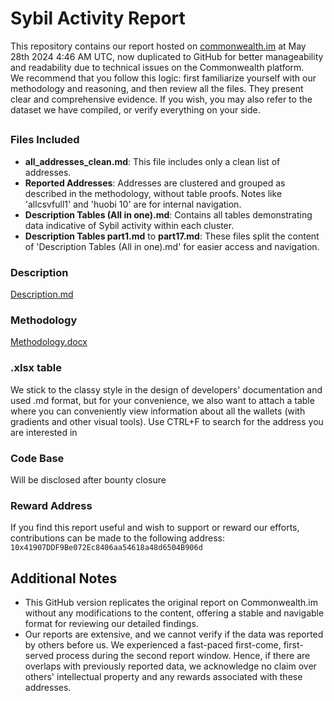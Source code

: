 # Sybil Activity Report

This repository contains our report hosted on [сommonwealth.im](link) at May 28th 2024 4:46 AM UTC, now duplicated to GitHub for better manageability and readability due to technical issues on the Commonwealth platform.  
We recommend that you follow this logic: first familiarize yourself with our methodology and reasoning, and then review all the files. They present clear and comprehensive evidence. If you wish, you may also refer to the dataset we have compiled, or verify everything on your side.
##

### Files Included
- **all_addresses_clean.md**: This file includes only a clean list of addresses.
- **Reported Addresses**: Addresses are clustered and grouped as described in the methodology, without table proofs. Notes like 'allcsvfull1' and 'huobi 10' are for internal navigation.
- **Description Tables (All in one).md**: Contains all tables demonstrating data indicative of Sybil activity within each cluster.
- **Description Tables part1.md** to **part17.md**: These files split the content of 'Description Tables (All in one).md' for easier access and navigation.
  
### Description
[Description.md](Description.md)  

### Methodology
[Methodology.docx](URL_TO_METHODOLOGY)  

### .xlsx table
We stick to the classy style in the design of developers' documentation and used .md format, but for your convenience, we also want to attach a table where you can conveniently view information about all the wallets (with gradients and other visual tools). Use CTRL+F to search for the address you are interested in

### Code Base

Will be disclosed after bounty closure

### Reward Address

If you find this report useful and wish to support or reward our efforts, contributions can be made to the following address:
`10x41907DDF9Be072Ec8406aa54618a48d6504B906d`

## Additional Notes

- This GitHub version replicates the original report on Commonwealth.im without any modifications to the content, offering a stable and navigable format for reviewing our detailed findings.
- Our reports are extensive, and we cannot verify if the data was reported by others before us. We experienced a fast-paced first-come, first-served process during the second report window. Hence, if there are overlaps with previously reported data, we acknowledge no claim over others' intellectual property and any rewards associated with these addresses.
